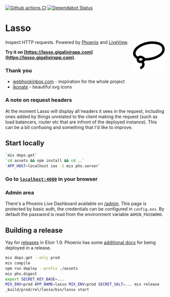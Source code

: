 [![Github actions CI](https://github.com/vorce/lasso/workflows/Elixir%20CI/badge.svg)](https://github.com/vorce/lasso/actions) [![Dependabot Status](https://api.dependabot.com/badges/status?host=github&repo=vorce/lasso)](https://dependabot.com)

# Lasso

<img src="assets/static/images/lasso.svg" width="100" height="100" alt="Lasso logo" align="right" />

Inspect HTTP requests. Powered by [Phoenix](https://phoenixframework.org/) and [LiveView](https://github.com/phoenixframework/phoenix_live_view).

**Try it on [https://lasso.gigalixirapp.com](https://lasso.gigalixirapp.com)**.

### Thank you

- [webhookinbox.com](http://webhookinbox.com/) - inspiration for the whole project
- [ikonate](https://ikonate.com/) - beautiful svg icons

### A note on request headers

At the moment Lasso will display all headers it sees in the request, including ones added by things unrelated to the client making the request (such as load balancers, router etc that are infront of the deployed instance). This can be a bit confusing and something
that I'd like to improve.

## Start locally

```bash
`mix deps.get`
`cd assets && npm install && cd ..`
`APP_HOST=localhost iex -S mix phx.server`
```
### Go to [`localhost:4000`](http://localhost:4000) in your browser


### Admin area

There's a Phoenix Live Dashboard available on [/admin](http://localhost:4000/admin). This page is protected by basic auth, the credentials can be configured in `config.exs`. By default the password is read from the environment variable `ADMIN_PASSWORD`.

## Building a release

Yay for [releases](https://hexdocs.pm/mix/Mix.Tasks.Release.html) in Elixir 1.9.
Phoenix has some [additional docs](https://github.com/phoenixframework/phoenix/blob/master/guides/deployment/releases.md) for being deployed in a release.

```bash
mix deps.get --only prod
mix compile
npm run deploy --prefix ./assets
mix phx.digest
export SECRET_KEY_BASE=...
MIX_ENV=prod APP_NAME=lasso MIX_ENV=prod SECRET_SALT=... mix release
_build/prod/rel/lasso/bin/lasso start
```
